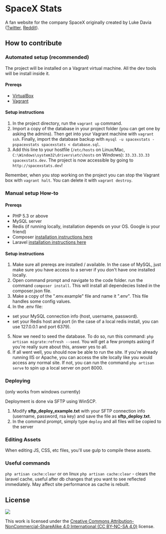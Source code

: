 # SpaceX Stats
A fan website for the company SpaceX originally created by Luke Davia ([Twitter](https://twitter.com/lukealization), [Reddit](https://reddit.com/u/EchoLogic)).

## How to contribute
### Automated setup (recommended)

The project will be installed on a Vagrant virtual machine. All the dev tools will be install inside it.

#### Prereqs
- [VirtualBox](https://www.virtualbox.org/wiki/Downloads)
- [Vagrant](https://www.vagrantup.com/downloads.html)

#### Setup instructions

1. In the project directory, run the `vagrant up` command.
2. Import a copy of the database in your project folder (you can get one by asking the admins). Then get into your Vagrant machine with `vagrant ssh`. Finally, import the database backup with `mysql -u spacexstats -pspacexstats spacexstats < database.sql`.
3. Add this line to your hostfile (`/etc/hosts` on Linux/Mac, `C:\Windows\system32\drivers\etc\hosts` on Windows): `33.33.33.33 spacexstats.dev`. The project is now accessible by going to `http://spacexstats.dev`!

Remember, when you stop working on the project you can stop the Vagrant box with `vagrant halt`. You can delete it with `vagrant destroy`.

### Manual setup How-to
#### Prereqs
- PHP 5.3 or above
- MySQL server
- Redis (if running locally, installation depends on your OS. Google is your friend)
- Composer [installation instructions here](https://getcomposer.org/doc/00-intro.md)
- Laravel [installation instructions here](https://laravel.com/docs/5.3/installation)

#### Setup instructions
1. Make sure all prereqs are installed / available. In the case of MySQL, just make sure you have access to a server if you don't have one installed locally.
2. Open command prompt and navigate to the code folder. run the command `composer install`. This will install all dependecies listed in the composer.json file.
3. Make a copy of the ".env.example" file and name it ".env". This file handles some config values.
4. In the .env file:
  * set your MySQL connection info (host, username, password).
  * set your Redis host and port (in the case of a local redis install, you can use 127.0.0.1 and port 6379).
5. Now we need to seed the database. To do so, run this command: `php artisan migrate:refresh --seed`. You will get a few prompts asking if you're really sure about this, answer yes to all.
6. If all went well, you should now be able to run the site. If you're already running IIS or Apache, you can access the site locally like you would access any normal site. If not, you can run the command `php artisan serve` to spin up a local server on port 8000.

### Deploying
(only works from windows currently)

Deployment is done via SFTP using WinSCP.

1. Modify **sftp_deploy_example.txt** with your SFTP connection info (username, password, rsa key) and save the file as **sftp_deploy.txt**.
2. In the command prompt, simply type `deploy` and all files will be copied to the server

### Editing Assets
When editing JS, CSS, etc files, you'll use gulp to compile these assets.

### Useful commands
`php artisan cache:clear` or on linux `php artisan cache:clear` - clears the laravel cache, useful after db changes that you want to see reflected immediately. May affect site performance as cache is rebuilt.

## License
<img src="https://licensebuttons.net/l/by-nc-sa/3.0/88x31.png" />

This work is licensed under the [Creative Commons Attribution-NonCommercial-ShareAlike 4.0 International (CC BY-NC-SA 4.0)](http://creativecommons.org/licenses/by-nc-sa/4.0/) license.

